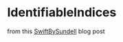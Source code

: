 # IdentifiableIndices

from this [SwiftBySundell](https://www.swiftbysundell.com/articles/bindable-swiftui-list-elements/) blog post
